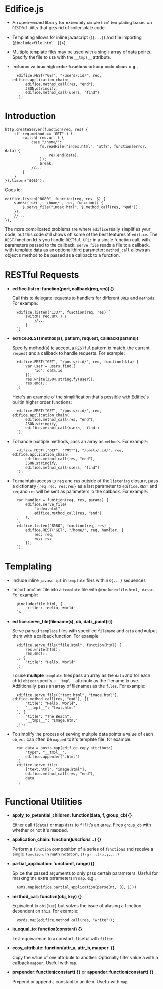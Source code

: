 Edifice.js
==========
- An open-ended library for extremely simple `html` templating based on `RESTful URLs` that gets rid of boiler-plate code.
- Templating allows for inline javascript (`${...}`) and file importing (`@include<file.html, {}>`)
- Multiple template files may be used with a single array of data points. Specify the file to use with the `__tmpl__` attribute.
- Includes various high order functions to keep code clean, e.g., 

		edifice.REST("GET", "/users/:id/", req, edifice.application_chain(
			edifice.method_call(res, "end"), 
			JSON.stringify,
			edifice.method_call(users, "find")
		));

Introduction
============

	http.createServer(function(req, res) {
		if( req.method == "GET" ) {
			switch( req.url ) {
				case "/home/":  
					fs.readFile("index.html", 'utf8', function(error, data) {
						res.end(data);			
					});
					break;
				//...
			}
		}
	}).listen("8080");

Goes to:

	edifice.listen("8080", function(req, res, $) {
		$.REST("GET", "/home/", req, function() {
			$.serve_file("index.html", $.method_call(res, "end"));
		});
		//...
	});

The more complicated problems are where `edifice` really simplifies your code, but this code still shows off some of the best features of `edifice`. The `REST` function let's you handle `RESTful URLs` in a single function call, with parameters passed to the callback; `serve_file` reads a file to a callback, with template data as an optional third parameter; `method_call` allows an object's method to be passed as a callback to a function.

RESTful Requests
================

- **edifice.listen: function(port, callback(req,res)) {}**
	
	Call this to delegate requests to handlers for different `URLs` and `methods`. For example:
	
		edifice.listen("1337", function(req, res) {
			switch( req.url ) {
				//...
			}
		})

- **edifice.REST(method(s), pattern, request, callback(params))**
	
	Specify method(s) to accept, a `RESTful` pattern to match, the current `request` and a callback to handle requests. For example:
	
		edifice.REST("GET", "/posts/:id/", req, function(data) {
			var user = users.find({
				"id": data.id
			});
			res.write(JSON.stringify(user));
			res.end();
		})

	Here's an example of the simplification that's possible with Edifice's builtin higher order functions:
	
		edifice.REST("GET", "/posts/:id/", req, edifice.application_chain(
			edifice.method_call(res, "end"),
			JSON.stringify, 
			edifice.method_call(users, "find")
		));

- To handle multiple methods, pass an array as `methods`. For example:

		edifice.REST(["GET", "POST"], "/posts/:id/", req, edifice.application_chain(
			edifice.method_call(res, "end"),
			JSON.stringify, 
			edifice.method_call(users, "find")
		));		

- To maintain access to `req` and `res` outside of the `listening` closure, pass a dictionary `{req:req, res:res}` as a last parameter to `edifice.REST` and `req` and `res` will be sent as parameters to the callback. For example:

		var handler = function(req, res, params) {
			edifice.serve_file(
				"index.html",
				edifice.method_call(res, "end")
			);
		};
		edifice.listen("8080", function(req, res) {
			edifice.REST("GET", "/home/", req, handler, {
				req: req,
				res: res
			});
		});

Templating
==========

- Include inline `javascript` in `template` files within `${...}` sequences.
- Import another file into a `template` file with `@include<file.html, data>`. For example:

		@include<file.html, {
			"title": "Hello, World"
		}>		

- **edifice.serve_file(filename(s), cb, data_point(s))**
	
	Serve parsed `template` files with specified `filename` and `data` and output them with a callback function. For example:
	
		edifice.serve_file("file.html", function(html) {
			res.write(html);
			res.end();
		}, {
			"title": "Hello, World"
		});		

	To use __multiple__ `template` files pass an array as the `data` and for each child `object` specify a `__tmpl__` attribute as the filename to use. Additionally, pass an array of filenames as the `files`. For example:

		edifice.serve_file(["text.html", "image.html"], edifice.method_call(res, "end"), [{
			"title": "Hello, World",
			"__tmpl__": "text.html"
		}, {
			"title": "The Beach",
			"__tmpl__": "image.html"
		}]);	

- To simplify the process of serving multiple data points a value of each `object` can often be `mapped` to it's template file. for example:

		var data = posts.map(edifice.copy_attribute(
			"type", "__tmpl__", 
			edifice.appender(".html")
		));
		edifice.serve_file(
			["text.html", "image.html"],
		 	edifice.method_call(res, "end"),
		 	data		 	
		);

Functional Utilities
====================
- **apply_to_potential_children: function(data, f, group_cb) {}**

	Either call `f(data)` or map `data` to `f` if it's an array. Fires `group_cb` with whether or not it's mapped.

- **application_chain: function(*functions...*) {}**

	Perform a `function` composition of a series of `functions` and receive a single `function`. In math notation, `(f•g•...)(x,y,...)`

- **partial_application: function(f, range) {}**

	Splice the passed arguments to only pass certain parameters. Useful for masking the extra parameters in `map`. e.g., 
	
		nums.map(edifice.partial_application(parseInt, [0, 1]))
	

- **method_call: function(obj, key) {}**

	Equivalent to `obj[key]` but solves the issue of aliasing a function dependent on `this`. For example:
		
		words.map(edifice.method_call(res, "write"));

- **is_equal_to: function(constant) {}**

	Test equivalence to a constant. Useful with `filter`.

- **copy_attribute: function(attr_a, attr_b, mapper) {}**

	Copy the value of one attribute to another. Optionally filter value a with a callback `mapper`. Useful with `map`.

- **prepender: function(constant) {}** or **appender: function(constant) {}**

	Prepend or append a constant to an item. Useful with `map`.